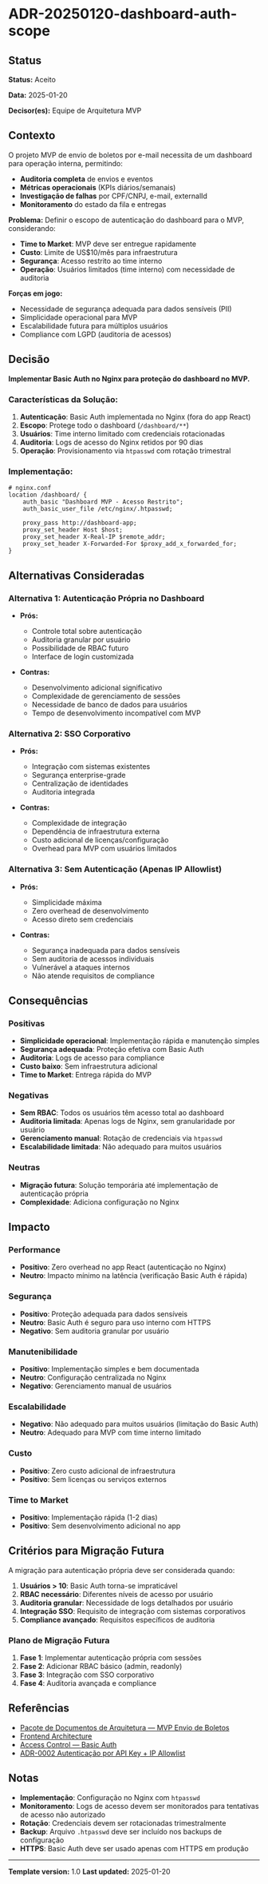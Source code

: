 # ADR-20250120-dashboard-auth-scope

## Status

**Status:** Aceito

**Data:** 2025-01-20

**Decisor(es):** Equipe de Arquitetura MVP

## Contexto

O projeto MVP de envio de boletos por e-mail necessita de um dashboard para operação interna, permitindo:

- **Auditoria completa** de envios e eventos
- **Métricas operacionais** (KPIs diários/semanais)
- **Investigação de falhas** por CPF/CNPJ, e-mail, externalId
- **Monitoramento** do estado da fila e entregas

**Problema:** Definir o escopo de autenticação do dashboard para o MVP, considerando:

- **Time to Market**: MVP deve ser entregue rapidamente
- **Custo**: Limite de US$10/mês para infraestrutura
- **Segurança**: Acesso restrito ao time interno
- **Operação**: Usuários limitados (time interno) com necessidade de auditoria

**Forças em jogo:**
- Necessidade de segurança adequada para dados sensíveis (PII)
- Simplicidade operacional para MVP
- Escalabilidade futura para múltiplos usuários
- Compliance com LGPD (auditoria de acessos)

## Decisão

**Implementar Basic Auth no Nginx para proteção do dashboard no MVP.**

### Características da Solução:

1. **Autenticação**: Basic Auth implementada no Nginx (fora do app React)
2. **Escopo**: Protege todo o dashboard (`/dashboard/**`)
3. **Usuários**: Time interno limitado com credenciais rotacionadas
4. **Auditoria**: Logs de acesso do Nginx retidos por 90 dias
5. **Operação**: Provisionamento via `htpasswd` com rotação trimestral

### Implementação:

```nginx
# nginx.conf
location /dashboard/ {
    auth_basic "Dashboard MVP - Acesso Restrito";
    auth_basic_user_file /etc/nginx/.htpasswd;
    
    proxy_pass http://dashboard-app;
    proxy_set_header Host $host;
    proxy_set_header X-Real-IP $remote_addr;
    proxy_set_header X-Forwarded-For $proxy_add_x_forwarded_for;
}
```

## Alternativas Consideradas

### Alternativa 1: Autenticação Própria no Dashboard

- **Prós:**
  - Controle total sobre autenticação
  - Auditoria granular por usuário
  - Possibilidade de RBAC futuro
  - Interface de login customizada

- **Contras:**
  - Desenvolvimento adicional significativo
  - Complexidade de gerenciamento de sessões
  - Necessidade de banco de dados para usuários
  - Tempo de desenvolvimento incompatível com MVP

### Alternativa 2: SSO Corporativo

- **Prós:**
  - Integração com sistemas existentes
  - Segurança enterprise-grade
  - Centralização de identidades
  - Auditoria integrada

- **Contras:**
  - Complexidade de integração
  - Dependência de infraestrutura externa
  - Custo adicional de licenças/configuração
  - Overhead para MVP com usuários limitados

### Alternativa 3: Sem Autenticação (Apenas IP Allowlist)

- **Prós:**
  - Simplicidade máxima
  - Zero overhead de desenvolvimento
  - Acesso direto sem credenciais

- **Contras:**
  - Segurança inadequada para dados sensíveis
  - Sem auditoria de acessos individuais
  - Vulnerável a ataques internos
  - Não atende requisitos de compliance

## Consequências

### Positivas

- **Simplicidade operacional**: Implementação rápida e manutenção simples
- **Segurança adequada**: Proteção efetiva com Basic Auth
- **Auditoria**: Logs de acesso para compliance
- **Custo baixo**: Sem infraestrutura adicional
- **Time to Market**: Entrega rápida do MVP

### Negativas

- **Sem RBAC**: Todos os usuários têm acesso total ao dashboard
- **Auditoria limitada**: Apenas logs de Nginx, sem granularidade por usuário
- **Gerenciamento manual**: Rotação de credenciais via `htpasswd`
- **Escalabilidade limitada**: Não adequado para muitos usuários

### Neutras

- **Migração futura**: Solução temporária até implementação de autenticação própria
- **Complexidade**: Adiciona configuração no Nginx

## Impacto

### Performance
- **Positivo**: Zero overhead no app React (autenticação no Nginx)
- **Neutro**: Impacto mínimo na latência (verificação Basic Auth é rápida)

### Segurança
- **Positivo**: Proteção adequada para dados sensíveis
- **Neutro**: Basic Auth é seguro para uso interno com HTTPS
- **Negativo**: Sem auditoria granular por usuário

### Manutenibilidade
- **Positivo**: Implementação simples e bem documentada
- **Neutro**: Configuração centralizada no Nginx
- **Negativo**: Gerenciamento manual de usuários

### Escalabilidade
- **Negativo**: Não adequado para muitos usuários (limitação do Basic Auth)
- **Neutro**: Adequado para MVP com time interno limitado

### Custo
- **Positivo**: Zero custo adicional de infraestrutura
- **Positivo**: Sem licenças ou serviços externos

### Time to Market
- **Positivo**: Implementação rápida (1-2 dias)
- **Positivo**: Sem desenvolvimento adicional no app

## Critérios para Migração Futura

A migração para autenticação própria deve ser considerada quando:

1. **Usuários > 10**: Basic Auth torna-se impraticável
2. **RBAC necessário**: Diferentes níveis de acesso por usuário
3. **Auditoria granular**: Necessidade de logs detalhados por usuário
4. **Integração SSO**: Requisito de integração com sistemas corporativos
5. **Compliance avançado**: Requisitos específicos de auditoria

### Plano de Migração Futura

1. **Fase 1**: Implementar autenticação própria com sessões
2. **Fase 2**: Adicionar RBAC básico (admin, readonly)
3. **Fase 3**: Integração com SSO corporativo
4. **Fase 4**: Auditoria avançada e compliance

## Referências

- [Pacote de Documentos de Arquitetura — MVP Envio de Boletos](docs/00-pacote-documentos-arquitetura-mvp.md)
- [Frontend Architecture](docs/architecture/01-visao-geral-sistema.md#frontend-dashboard)
- [Access Control — Basic Auth](docs/00-pacote-documentos-arquitetura-mvp.md#32-access-control--basic-auth-05-access-control-basic-authmd)
- [ADR-0002 Autenticação por API Key + IP Allowlist](docs/adrs/ADR-20250120-auth-model-mvp.md)

## Notas

- **Implementação**: Configuração no Nginx com `htpasswd`
- **Monitoramento**: Logs de acesso devem ser monitorados para tentativas de acesso não autorizado
- **Rotação**: Credenciais devem ser rotacionadas trimestralmente
- **Backup**: Arquivo `.htpasswd` deve ser incluído nos backups de configuração
- **HTTPS**: Basic Auth deve ser usado apenas com HTTPS em produção

---

**Template version:** 1.0
**Last updated:** 2025-01-20
